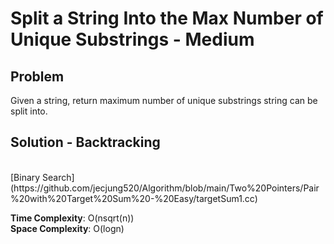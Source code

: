 # Split a String Into the Max Number of Unique Substrings - Medium

## Problem
Given a string, return maximum number of unique substrings string can be split into.

## Solution - Backtracking

<br />
[Binary Search](https://github.com/jecjung520/Algorithm/blob/main/Two%20Pointers/Pair%20with%20Target%20Sum%20-%20Easy/targetSum1.cc)

**Time Complexity**: O(nsqrt(n)) <br />
**Space Complexity**: O(logn)